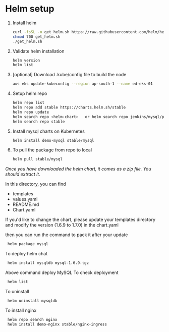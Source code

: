 # Helm setup 

1. Install helm
   ```sh 
   curl -fsSL -o get_helm.sh https://raw.githubusercontent.com/helm/helm/master/scripts/get-helm-3
   chmod 700 get_helm.sh
   ./get_helm.sh
   ```
1. Validate helm installation 
   ```sh
   helm version
   helm list
   ```
1. [optional] Download .kube/config file to build the node 
   ```sh
   aws eks update-kubeconfig --region ap-south-1 --name ed-eks-01
   ```

1. Setup helm repo 
   ```sh 
   helm repo list
   helm repo add stable https://charts.helm.sh/stable
   helm repo update
   helm search repo <helm-chart>   or helm search repo jenkins/mysql/prometheus
   helm search repo stable
   ```

1. Install mysql charts on Kubernetes 
   ```sh 
   helm install demo-mysql stable/mysql 
   ```
1. To pull the package from repo to local 
   ```sh 
   helm pull stable/mysql 
   ```

  *Once you have downloaded the helm chart, it comes as a zip file. You should extract it.* 

  In this directory, you can find 
  - templates
  - values.yaml
  - README.md
  - Chart.yaml

  If you'd like to change the chart, please update your templates directory  and modify the version (1.6.9 to 1.7.0) in the chart.yaml

then you can run the command to pack it after your update
```sh
 helm package mysql
```

To deploy helm chat
```sh 
 helm install mysqldb mysql-1.6.9.tgz
```

Above command deploy MySQL 
To check deployment 
```sh 
 helm list 
```
To uninstall 
```sh 
 helm uninstall mysqldb
```

To install nginx 
```sh 
 helm repo search nginx 
 helm install demo-nginx stable/nginx-ingress
